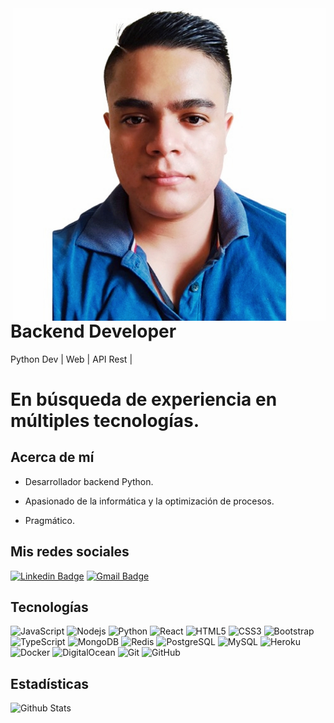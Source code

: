 <img align="right" width="500" height="500" src="https://github.com/CrvcMaestro1/CrvcMaestro1/blob/master/FOTO_PERFIL.jpg">


# Backend Developer

Python Dev | Web | API Rest |

# En búsqueda de experiencia en múltiples tecnologías.

## Acerca de mí

- Desarrollador backend Python.

- Apasionado de la informática y la optimización de procesos.

- Pragmático.


## Mis redes sociales

[![Linkedin Badge](https://img.shields.io/badge/-Christian_Vera-blue?style=flat-square&logo=Linkedin&logoColor=white&link=https://www.linkedin.com/in/crvc1998/)](https://www.linkedin.com/in/crvc1998/)
[![Gmail Badge](https://img.shields.io/badge/-Crvc1998@gmail.com-c14438?style=flat-square&logo=Gmail&logoColor=white&link=mailto:Crvc1998@gmail.com)](mailto:Crvc1998@gmail.com)


## Tecnologías

![JavaScript](https://img.shields.io/badge/-JavaScript-black?style=flat-square&logo=javascript)
![Nodejs](https://img.shields.io/badge/-Nodejs-black?style=flat-square&logo=Node.js)
![Python](https://img.shields.io/badge/-Python-black?style=flat-square&logo=Python)
![React](https://img.shields.io/badge/-React-black?style=flat-square&logo=react)
![HTML5](https://img.shields.io/badge/-HTML5-E34F26?style=flat-square&logo=html5&logoColor=white)
![CSS3](https://img.shields.io/badge/-CSS3-1572B6?style=flat-square&logo=css3)
![Bootstrap](https://img.shields.io/badge/-Bootstrap-563D7C?style=flat-square&logo=bootstrap)
![TypeScript](https://img.shields.io/badge/-TypeScript-007ACC?style=flat-square&logo=typescript)
![MongoDB](https://img.shields.io/badge/-MongoDB-black?style=flat-square&logo=mongodb)
![Redis](https://img.shields.io/badge/-Redis-black?style=flat-square&logo=Redis)
![PostgreSQL](https://img.shields.io/badge/-PostgreSQL-336791?style=flat-square&logo=postgresql)
![MySQL](https://img.shields.io/badge/-MySQL-black?style=flat-square&logo=mysql)
![Heroku](https://img.shields.io/badge/-Heroku-430098?style=flat-square&logo=heroku)
![Docker](https://img.shields.io/badge/-Docker-black?style=flat-square&logo=docker)
![DigitalOcean](https://img.shields.io/badge/-Digital%20Ocean-darkblue?style=flat-square&logo=digitalocean)
![Git](https://img.shields.io/badge/-Git-black?style=flat-square&logo=git)
![GitHub](https://img.shields.io/badge/-GitHub-181717?style=flat-square&logo=github)

## Estadísticas

![Github Stats](https://github-readme-stats.vercel.app/api?username=CrvcMaestro1&count_private=true&show_icons=true&include_all_commits=true)
